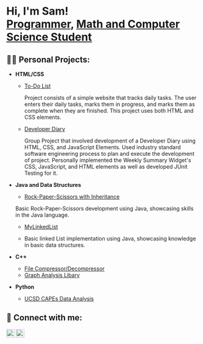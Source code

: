 <h1>Hi, I'm Sam! <br/><a href="https://github.com/SamHormozian">Programmer</a>, <a href="https://www.linkedin.com/in/sam-hormozian-29027a227/">Math and Computer Science Student</a> </h1>

<h2>👨‍💻 Personal Projects:</h2>

- <b>HTML/CSS</b>
    - [To-Do List](https://github.com/SamHormozian/To-Do-List)
      
      Project consists of a simple website that tracks daily tasks. The user enters their daily tasks, marks them in progress, and marks them as complete when they are finished. This project uses both HTML and CSS elements.
      
    - [Developer Diary](https://github.com/SamHormozian/cse110-sp24-group18?tab=readme-ov-file)
 
      Group Project that involved development of a Developer Diary using HTML, CSS, and JavaScript Elements. Used industry standard software engineering process to plan and execute the development of project. Personally implemented the Weekly Summary Widget's CSS, JavaScript, and HTML elements as well as developed JUnit Testing for it. 

 - <b>Java and Data Structures</b>
    - [Rock-Paper-Scissors with Inheritance](https://github.com/SamHormozian/Rock-Paper-Scissors-with-Inheritance)
  
    Basic Rock-Paper-Scissors development using Java, showcasing skills in the Java language.

    - [MyLinkedList](https://github.com/SamHormozian/MyLinkedList)
  
    - Basic linked List implementation using Java, showcasing knowledge in basic data structures.

- <b>C++</b>
    - [File Compressor/Decompressor](https://github.com/SamHormozian/File-Compress-Decompressor)
    - [Graph Analysis Libary](https://github.com/SamHormozian/Graph-Analysis-Library)
 
- <b>Python</b>
    - [UCSD CAPEs Data Analysis](https://github.com/SamHormozian/Group124_WI24)


<h2> 🤳 Connect with me:</h2>


[<img align="left" alt="JoshMadakor | LinkedIn" width="22px" src="https://cdn.jsdelivr.net/npm/simple-icons@v3/icons/linkedin.svg" />][linkedin]
[<img align="left" alt="JoshMadakor | Instagram" width="22px" src="https://cdn.jsdelivr.net/npm/simple-icons@v3/icons/instagram.svg" />][instagram]


[instagram]: https://www.instagram.com/samhormozian/
[linkedin]: https://linkedin.com/in/sam-hormozian-29027a227/

<!--
**joshmadakor1/joshmadakor1** is a ✨ _special_ ✨ repository because its `README.md` (this file) appears on your GitHub profile.

Here are some ideas to get you started:

- 🔭 I’m currently working on ...
- 🌱 I’m currently learning ...
- 👯 I’m looking to collaborate on ...
- 🤔 I’m looking for help with ...
- 💬 Ask me about ...
- 📫 How to reach me: ...
- 😄 Pronouns: ...
- ⚡ Fun fact: ...
-->
